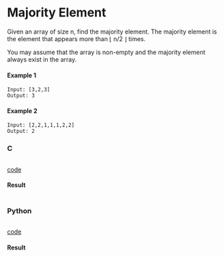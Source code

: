# Majority Element
Given an array of size n, find the majority element. The majority element is the element that appears more than ⌊ n/2 ⌋ times.

You may assume that the array is non-empty and the majority element always exist in the array.

#### Example 1
```
Input: [3,2,3]
Output: 3
```

#### Example 2
```
Input: [2,2,1,1,1,2,2]
Output: 2
```

### C
```C

```
[code](C/majorityElement.c)

#### Result
```

```

### Python
```python

```
[code](Python/majorityElement.py)

#### Result
```

```

